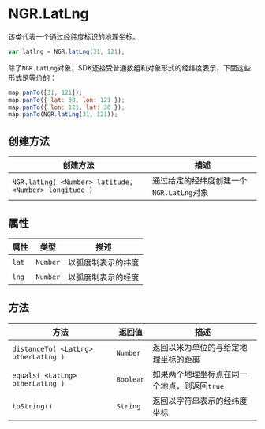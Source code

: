 # NGR.LatLng
该类代表一个通过经纬度标识的地理坐标。

```javascript
var latlng = NGR.latLng(31, 121);
```

除了`NGR.LatLng`对象，SDK还接受普通数组和对象形式的经纬度表示，下面这些形式是等价的：
```javascript
map.panTo([31, 121]);
map.panTo({ lat: 30, lon: 121 });
map.panTo({ lon: 121, lat: 30 });
map.panTo(NGR.latLng(31, 121));
```

## 创建方法
| 创建方法 | 描述 |
| -- | -- |
| `NGR.latLng( <Number> latitude, <Number> longitude )` | 通过给定的经纬度创建一个`NGR.LatLng`对象 |

## 属性
| 属性 | 类型 | 描述 |
| -- | -- | -- |
| `lat` | `Number` | 以弧度制表示的纬度 |
| `lng` | `Number` | 以弧度制表示的经度 |

## 方法
| 方法 | 返回值 | 描述 |
| -- | -- | -- |
| `distanceTo( <LatLng> otherLatLng )` | `Number` | 返回以米为单位的与给定地理坐标的距离 |
| `equals( <LatLng> otherLatLng )` | `Boolean` | 如果两个地理坐标点在同一个地点，则返回`true` |
| `toString()` | `String` | 返回以字符串表示的经纬度坐标 |
